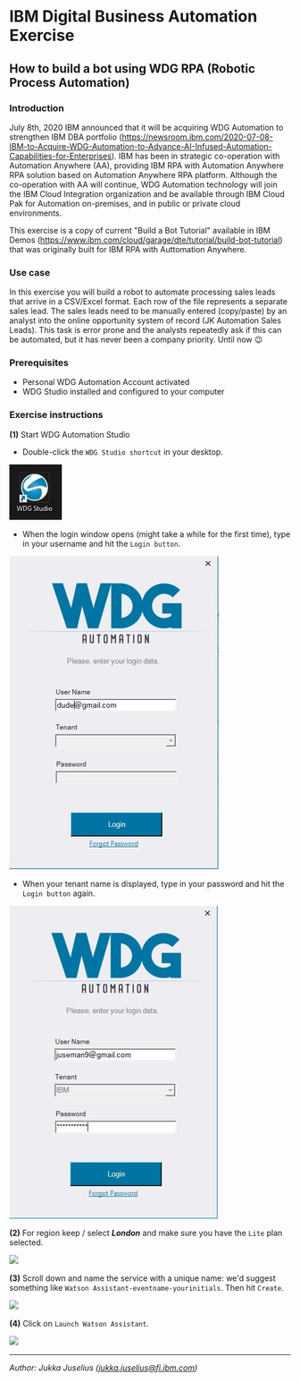 
# IBM Digital Business Automation Exercise
## How to build a bot using WDG RPA (Robotic Process Automation)

### Introduction
July 8th, 2020 IBM announced that it will be acquiring WDG Automation to strengthen IBM DBA portfolio (https://newsroom.ibm.com/2020-07-08-IBM-to-Acquire-WDG-Automation-to-Advance-AI-Infused-Automation-Capabilities-for-Enterprises). IBM has been in strategic co-operation with Automation Anywhere (AA), providing IBM RPA with Automation Anywhere RPA solution based on Automation Anywhere RPA platform. Although the co-operation with AA will continue, WDG Automation technology will join the IBM Cloud Integration organization and be available through IBM Cloud Pak for Automation on-premises, and in public or private cloud environments.

This exercise is a copy of current "Build a Bot Tutorial" available in IBM Demos (https://www.ibm.com/cloud/garage/dte/tutorial/build-bot-tutorial) that was originally built for IBM RPA with Auttomation Anywhere.

### Use case
In this exercise you will build a robot to automate processing sales leads that arrive in a CSV/Excel format. Each row of the file represents a separate sales lead. The sales leads need to be manually entered (copy/paste) by an analyst into the online opportunity system of record (JK Automation Sales Leads). This task is error prone and the analysts repeatedly ask if this can be automated, but it has never been a company priority. Until now 😉

### Prerequisites
- Personal WDG Automation Account activated
- WDG Studio installed and configured to your computer

### Exercise instructions
**(1)** Start WDG Automation Studio
- Double-click the `WDG Studio shortcut` in your desktop.

![](./images/shortcut.JPG)

- When the login window opens (might take a while for the first time), type in your username and hit the `Login button`.

![](./images/login.JPG)

- When your tenant name is displayed, type in your password and hit the `Login button` again.

![](./images/login2.JPG)

**(2)** For region keep / select **_London_** and make sure you have the `Lite` plan selected.

![](./images/va_service_create.png)

**(3)** Scroll down and name the service with a unique name: we'd suggest something like `Watson Assistant-eventname-yourinitials`. Then hit `Create`.

![](./images/va_service_name.png)

**(4)** Click on `Launch Watson Assistant`.

![](./images/va_launch.png)

---
_Author: Jukka Juselius (jukka.juselius@fi.ibm.com)_
